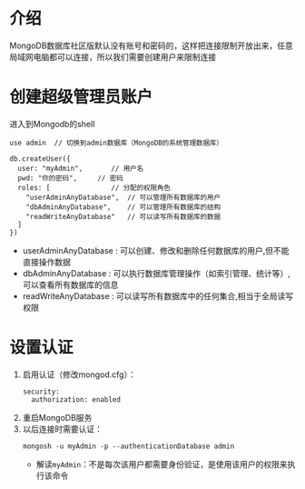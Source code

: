 # 介绍

MongoDB数据库社区版默认没有账号和密码的，这样把连接限制开放出来，任意局域网电脑都可以连接，所以我们需要创建用户来限制连接

# 创建超级管理员账户

进入到Mongodb的shell

```
use admin  // 切换到admin数据库（MongoDB的系统管理数据库）

db.createUser({
  user: "myAdmin",       // 用户名
  pwd: "你的密码",     // 密码
  roles: [               // 分配的权限角色
    "userAdminAnyDatabase",  // 可以管理所有数据库的用户
    "dbAdminAnyDatabase",    // 可以管理所有数据库的结构
    "readWriteAnyDatabase"   // 可以读写所有数据库的数据
  ]
})
```

- userAdminAnyDatabase : 可以创建、修改和删除任何数据库的用户,但不能直接操作数据
- dbAdminAnyDatabase : 可以执行数据库管理操作（如索引管理、统计等）,可以查看所有数据库的信息
- readWriteAnyDatabase : 可以读写所有数据库中的任何集合,相当于全局读写权限

# 设置认证

1. 启用认证（修改mongod.cfg）：
    ```
   security:
      authorization: enabled
   ```
2. 重启MongoDB服务
3. 以后连接时需要认证：
   ```shell
   mongosh -u myAdmin -p --authenticationDatabase admin
   ```
    - 解读`myAdmin`：不是每次该用户都需要身份验证，是使用该用户的权限来执行该命令